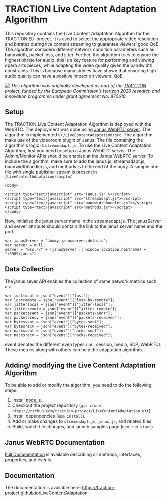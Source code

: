 # TRACTION Live Content Adaptation Algorithm

This repository contains the Live Content Adaptation Algorithm for the TRACTION EU-project. It is used to select the appropriate video resolution and bitrates during live content streaming to guarantee viewers’ good QoE. The algorithm considers different network condition parameters such as bandwidth, packet loss, and jitter. Further, the algorithm tries to ensure the highest bitrate for audio, this is a key feature for performing and viewing opera arts pieces, while adapting the video quality given the bandwidth constraints. This is because many studies have shown that ensuring high audio quality can have a positive impact on viewers' QoE.

<img src="https://www.traction-project.eu/wp-content/uploads/sites/3/2020/02/Logo-cabecera-Traction.png" align="left"/><em>This algorithm was originally developed as part of the <a href="https://www.traction-project.eu/">TRACTION</a> project, funded by the European Commission’s <a hef="http://ec.europa.eu/programmes/horizon2020/">Horizon 2020</a> research and innovation programme under grant agreement No. 870610.</em>

## Setup

The TRACTION Live Content Adaptation Algorithm is deployed with the WebRTC. The deployment was done using [Janus WebRTC server]([url](https://janus.conf.meetecho.com/)). The algorithm is implemented in `/LiveContentAdaptation/src`. The algorithm make use of the videoroom plugin of Janus. The file containing the algorithm's logic is `streamadapt.js`.
To use the Live Content Adaptation Algorithm, first you need to setup a Janus WebRTC server. The Admin/Monitor APIs should be enabled at the Janus WebRTC server. To include the algorithm, make sure to add the janus.js, streamadapt.js, bandwidthhandler.js, and methods.js to the end of the body. A sample html file with single publisher stream is present in `/LiveContentAdaptation/sample/`

```
<body>
  ...
<script type="text/javascript" src="janus.js" ></script>
<script type="text/javascript" src="streamadapt.js"></script>
<script type="text/javascript" src="bandwidthhandler.js"></script>
<script type="text/javascript" src="methods.js"></script>
</body>
```
Now, initialise the janus server name in the streamadapt.js. The janusServer and server attribute should contain the link to the janus server name and the port.

```
var janusServer = "dummy.janusserver.details";
var server = null;
server = "wss://" + (janusServer || window.location.hostname) + ":8989/janus"; 
```

## Data Collection

The janus sever API enables the collection of some network metrics such as:

```
var lostlocal = json["event"]["lost"];
var lostremote = json["event"]["lost-by-remote"];
var jitterlocal = json["event"]["jitter-local"];
var jitterremote = json["event"]["jitter-remote"];
var packetssent = json["event"]["packets-sent"];
var packetsrecv = json["event"]["packets-received"];
var bytessent = json["event"]["bytes-sent"];
var bytesrecv = json["event"]["bytes-received"];
var nackssent = json["event"]["nacks-sent"];
var nacksrecv = json["event"]["nacks-received"]; 
```

event denotes the different even types (i.e., session, media, SDP, WebRTC). These metrics along with others can help the adaptation algorithm.

## Adding/ modifying the Live Content Adaptation Algorithm

To be able to add or modify the algorithm, you need to do the following steps:
1.	Install [node.js]([url](http://nodejs.org/)).
2.	Checkout the project repository (`git clone https://github.com/traction-project/LiveContentAdaptation.git`).
3.	Install dependencies (`npm install`).
4.	Add or make changes to `streamadapt.js`, `janus.js`, and related files.
5.	Build, watch file changes, and launch samples page (`npm run start`).

## Janus WebRTC Documentation

[Full Documentation]([url](https://janus.conf.meetecho.com/docs/)) is available describing all methods, interfaces, properties, and events.


## Documentation

The documentation is available here: https://traction-project.github.io/LiveContentAdaptation

